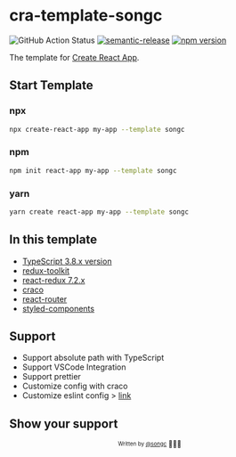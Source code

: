 # cra-template-songc

![GitHub Action Status](https://github.com/s-ong-c/cra-template-songc/workflows/Deploy/badge.svg) [![semantic-release](https://img.shields.io/badge/%20%20%F0%9F%93%A6%F0%9F%9A%80-semantic--release-e10079.svg)](https://github.com/semantic-release/semantic-release) [![npm version](https://badge.fury.io/js/cra-template-songc.svg)](https://badge.fury.io/js/cra-template-songc)

The template for [Create React App](https://github.com/facebook/create-react-app).

## Start Template

### npx

```sh
npx create-react-app my-app --template songc
```

### npm

```sh
npm init react-app my-app --template songc
```

### yarn

```sh
yarn create react-app my-app --template songc
```

## In this template

- [TypeScript 3.8.x version](https://github.com/microsoft/TypeScript)
- [redux-toolkit](https://github.com/reduxjs/redux-toolkit)
- [react-redux 7.2.x](https://github.com/reduxjs/react-redux)
- [craco](https://github.com/gsoft-inc/craco)
- [react-router](https://github.com/ReactTraining/react-router)
- [styled-components](https://github.com/styled-components/styled-components)

## Support

- Support absolute path with TypeScript
- Support VSCode Integration
- Support prettier
- Customize config with craco
- Customize eslint config > [link](https://create-react-app.dev/docs/advanced-configuration)

## Show your support

<div align="center">
  <sub>
    <sup>Written by <a href="https://github.com/s-ong-c">@songc</a></sup>
  </sub>
  <small>🧑🏻‍💻</small>
</div>

